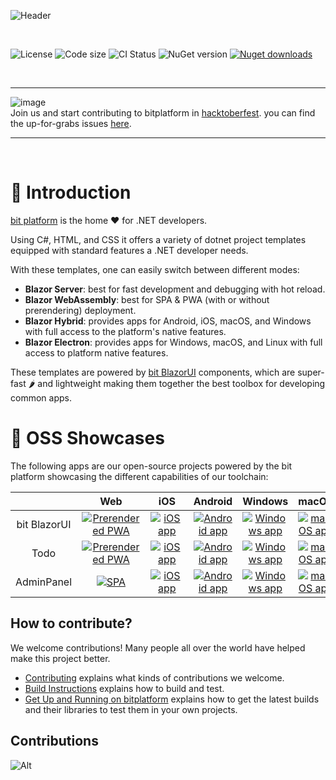 ![Header](https://user-images.githubusercontent.com/6169846/251658486-b16e1db8-5481-46c4-9fc1-c9b279a4364a.png)

<br/>

![License](https://img.shields.io/github/license/bitfoundation/bitplatform.svg)
![Code size](https://img.shields.io/github/languages/code-size/bitfoundation/bitplatform.svg?logo=github)
![CI Status](https://github.com/bitfoundation/bitplatform/actions/workflows/bit.ci.yml/badge.svg)
![NuGet version](https://img.shields.io/nuget/v/bit.blazorui.svg?logo=nuget)
[![Nuget downloads](https://img.shields.io/badge/packages_download-3.4M-blue.svg?logo=nuget)](https://www.nuget.org/profiles/bit-foundation)

<br/>
<hr />

![image](https://user-images.githubusercontent.com/6169846/271820882-0d816266-ebd1-4c2b-a3b7-296b35248536.png)
<br/>
Join us and start contributing to bitplatform in [hacktoberfest](https://hacktoberfest.com/). you can find the up-for-grabs issues [here](https://github.com/bitfoundation/bitplatform/labels/up%20for%20grabs).

<hr />
<br/>

# 🧾 Introduction

[bit platform](https://bitplatform.dev) is the home ❤️ for .NET developers.

Using C#, HTML, and CSS it offers a variety of dotnet project templates equipped with standard features a .NET developer needs.

With these templates, one can easily switch between different modes:

* **Blazor Server**: best for fast development and debugging with hot reload.
* **Blazor WebAssembly**: best for SPA & PWA (with or without prerendering) deployment.
* **Blazor Hybrid**: provides apps for Android, iOS, macOS, and Windows with full access to the platform's native features.
* **Blazor Electron**: provides apps for Windows, macOS, and Linux with full access to platform native features.

These templates are powered by [bit BlazorUI](https://components.bitplatform.dev) components, which are super-fast 🌶 and lightweight making them together the best toolbox for developing common apps.


# 🎁 OSS Showcases

The following apps are our open-source projects powered by the bit platform showcasing the different capabilities of our toolchain:

| | &nbsp;&nbsp;&nbsp;Web&nbsp;&nbsp;&nbsp; | &nbsp;&nbsp;&nbsp;iOS&nbsp;&nbsp;&nbsp; | Android | Windows | macOS | &nbsp;Linux&nbsp;
|:-:|:--:|:--:|:--:|:--:|:--:|:--:|
| bit BlazorUI | [![Prerendered PWA](https://github-production-user-asset-6210df.s3.amazonaws.com/6169846/251381583-8b8eb895-80c9-4811-9641-57a5a08db163.png)](https://components.bitplatform.dev) | [![iOS app](https://github-production-user-asset-6210df.s3.amazonaws.com/6169846/251381842-e72976ce-fd20-431d-a677-ca1ed625b83b.png)](https://apps.apple.com/us/app/bit-blazor-ui/id6450401404) | [![Android app](https://github-production-user-asset-6210df.s3.amazonaws.com/6169846/251381958-24931682-87f6-44fc-a1c7-eecf46387005.png)](https://play.google.com/store/apps/details?id=com.bitplatform.BlazorUI.Demo) | [![Windows app](https://github-production-user-asset-6210df.s3.amazonaws.com/6169846/251382080-9ae97fea-934c-4097-aca4-124a2aed1595.png)](https://github.com/bitfoundation/bitplatform/releases/latest/download/BlazorUIDemo-Windows.zip) | [![macOS app](https://github-production-user-asset-6210df.s3.amazonaws.com/6169846/251382211-0d58f9ba-1a1f-4481-a0ca-b23a393cca9f.png)](https://github.com/bitfoundation/bitplatform/releases/latest/download/BlazorUIDemo-macOS.pkg) | [![Linux app](https://github-production-user-asset-6210df.s3.amazonaws.com/6169846/251382372-59411a10-8460-4855-91e9-665f76b7011f.png)](https://github.com/bitfoundation/bitplatform/releases/latest/download/BlazorUIDemo-Linux.zip) |
| Todo | [![Prerendered PWA](https://github-production-user-asset-6210df.s3.amazonaws.com/6169846/251381583-8b8eb895-80c9-4811-9641-57a5a08db163.png)](https://todo.bitplatform.dev) | [![iOS app](https://github-production-user-asset-6210df.s3.amazonaws.com/6169846/251381842-e72976ce-fd20-431d-a677-ca1ed625b83b.png)](https://apps.apple.com/us/app/bit-todotemplate/id6450611072) | [![Android app](https://github-production-user-asset-6210df.s3.amazonaws.com/6169846/251381958-24931682-87f6-44fc-a1c7-eecf46387005.png)](https://play.google.com/store/apps/details?id=com.bitplatform.Todo.Template) | [![Windows app](https://github-production-user-asset-6210df.s3.amazonaws.com/6169846/251382080-9ae97fea-934c-4097-aca4-124a2aed1595.png)](https://github.com/bitfoundation/bitplatform/releases/latest/download/TodoTemplate-Windows.zip) | [![macOS app](https://github-production-user-asset-6210df.s3.amazonaws.com/6169846/251382211-0d58f9ba-1a1f-4481-a0ca-b23a393cca9f.png)](https://github.com/bitfoundation/bitplatform/releases/latest/download/TodoTemplate-macOS.pkg) | [![Linux app](https://github-production-user-asset-6210df.s3.amazonaws.com/6169846/251382372-59411a10-8460-4855-91e9-665f76b7011f.png)](https://github.com/bitfoundation/bitplatform/releases/latest/download/TodoTemplate-Linux.zip) |
| AdminPanel | [![SPA](https://github-production-user-asset-6210df.s3.amazonaws.com/6169846/251395129-71a5a79c-af74-4d4e-a0f7-ed9a15cf2e46.png)](https://adminpanel.bitplatform.dev) | [![iOS app](https://github-production-user-asset-6210df.s3.amazonaws.com/6169846/251381842-e72976ce-fd20-431d-a677-ca1ed625b83b.png)](https://apps.apple.com/us/app/bit-adminpanel/id6450611349) | [![Android app](https://github-production-user-asset-6210df.s3.amazonaws.com/6169846/251381958-24931682-87f6-44fc-a1c7-eecf46387005.png)](https://play.google.com/store/apps/details?id=com.bitplatform.AdminPanel.Template) | [![Windows app](https://github-production-user-asset-6210df.s3.amazonaws.com/6169846/251382080-9ae97fea-934c-4097-aca4-124a2aed1595.png)](https://github.com/bitfoundation/bitplatform/releases/latest/download/AdminPanel-Windows.zip) | [![macOS app](https://github-production-user-asset-6210df.s3.amazonaws.com/6169846/251382211-0d58f9ba-1a1f-4481-a0ca-b23a393cca9f.png)](https://github.com/bitfoundation/bitplatform/releases/latest/download/AdminPanel-macOS.pkg) | [![Linux app](https://github-production-user-asset-6210df.s3.amazonaws.com/6169846/251382372-59411a10-8460-4855-91e9-665f76b7011f.png)](https://github.com/bitfoundation/bitplatform/releases/latest/download/AdminPanel-Linux.zip) |


## How to contribute?

We welcome contributions! Many people all over the world have helped make this project better.

* [Contributing](CONTRIBUTING.md) explains what kinds of contributions we welcome.
* [Build Instructions](docs/how-to-build.md) explains how to build and test.
* [Get Up and Running on bitplatform](docs/up-and-running.md) explains how to get the latest builds and their libraries to test them in your own projects.

## **Contributions**

![Alt](https://repobeats.axiom.co/api/embed/66dc1fc04ed967094b98ac118e8f18fa38b19f6a.svg "bit platform open source contributions report")
